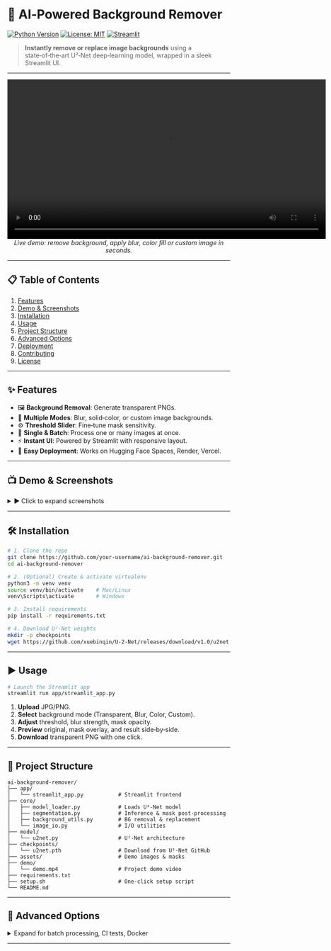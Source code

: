 # 🎨 AI‑Powered Background Remover

[![Python Version](https://img.shields.io/badge/python-3.8%2B-blue)](https://www.python.org/) [![License: MIT](https://img.shields.io/badge/license-MIT-green)](LICENSE) [![Streamlit](https://img.shields.io/badge/streamlit-1.0-orange)](https://streamlit.io/)

> **Instantly remove or replace image backgrounds** using a state‑of‑the‑art U²‑Net deep‑learning model, wrapped in a sleek Streamlit UI.

---

<p align="center">
  <video width="720" controls>
    <source src="demo/demo.mp4" type="video/mp4">
    Your browser does not support embedded videos.  
    <a href="demo/demo.mp4">Download the demo video</a>.
  </video>
  <br>
  <em>Live demo: remove background, apply blur, color fill or custom image in seconds.</em>
</p>

---

## 📋 Table of Contents

1. [Features](#-features)  
2. [Demo & Screenshots](#-demo--screenshots)  
3. [Installation](#-installation)  
4. [Usage](#-usage)  
5. [Project Structure](#-project-structure)  
6. [Advanced Options](#-advanced-options)  
7. [Deployment](#-deployment)  
8. [Contributing](#-contributing)  
9. [License](#-license)  

---

## ✨ Features

- 🖼 **Background Removal**: Generate transparent PNGs.  
- 🎨 **Multiple Modes**: Blur, solid‑color, or custom image backgrounds.  
- ⚙️ **Threshold Slider**: Fine‑tune mask sensitivity.  
- 🔄 **Single & Batch**: Process one or many images at once.  
- ⚡ **Instant UI**: Powered by Streamlit with responsive layout.  
- 🚀 **Easy Deployment**: Works on Hugging Face Spaces, Render, Vercel.  

---

## 📺 Demo & Screenshots

<details>
<summary>▶️ Click to expand screenshots</summary>

| Original | Mask Overlay | Result |
|:--------:|:------------:|:------:|
| <img src="assets/sample.jpg" width="200"/> | <img src="assets/sample_mask_overlay.jpg" width="200"/> | <img src="assets/sample_result.png" width="200"/> |

</details>

---

## 🛠 Installation

```bash
# 1. Clone the repo
git clone https://github.com/your-username/ai-background-remover.git
cd ai-background-remover

# 2. (Optional) Create & activate virtualenv
python3 -m venv venv
source venv/bin/activate    # Mac/Linux
venv\Scripts\activate       # Windows

# 3. Install requirements
pip install -r requirements.txt

# 4. Download U²‑Net weights
mkdir -p checkpoints
wget https://github.com/xuebinqin/U-2-Net/releases/download/v1.0/u2net.pth -O checkpoints/u2net.pth
````

---

## ▶️ Usage

```bash
# Launch the Streamlit app
streamlit run app/streamlit_app.py
```

1. **Upload** JPG/PNG.
2. **Select** background mode (Transparent, Blur, Color, Custom).
3. **Adjust** threshold, blur strength, mask opacity.
4. **Preview** original, mask overlay, and result side‑by‑side.
5. **Download** transparent PNG with one click.

---

## 📂 Project Structure

```text
ai-background-remover/
├── app/
│   └── streamlit_app.py           # Streamlit frontend
├── core/
│   ├── model_loader.py            # Loads U²‑Net model
│   ├── segmentation.py            # Inference & mask post‑processing
│   ├── background_utils.py        # BG removal & replacement
│   └── image_io.py                # I/O utilities
├── model/
│   └── u2net.py                   # U²‑Net architecture
├── checkpoints/
│   └── u2net.pth                  # Download from U²-Net GitHub
├── assets/                        # Demo images & masks
├── demo/
│   └── demo.mp4                   # Project demo video
├── requirements.txt
├── setup.sh                       # One‑click setup script
└── README.md
```

---

## 🔧 Advanced Options

<details>
<summary>Expand for batch processing, CI tests, Docker</summary>

```bash
# Batch processing via command line
python tests/test_pipeline.py

# Build Docker container
docker build -t bg-remover .
docker run -p 8501:8501 bg-remover

# CI with pytest
pytest --maxfail=1 --disable-warnings -q
```

</details>

---

